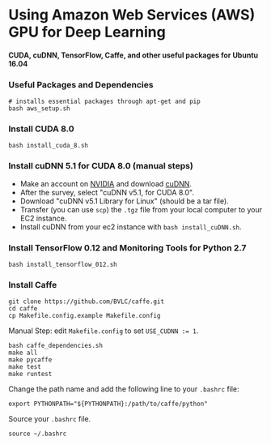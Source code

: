# Using Amazon Web Services (AWS) GPU for Deep Learning
#### CUDA, cuDNN, TensorFlow, Caffe, and other useful packages for Ubuntu 16.04

### Useful Packages and Dependencies
```
# installs essential packages through apt-get and pip
bash aws_setup.sh
```

### Install CUDA 8.0
```
bash install_cuda_8.sh
```
### Install cuDNN 5.1 for CUDA 8.0 (manual steps)

* Make an account on [NVIDIA](https://developer.nvidia.com) and download [cuDNN](https://developer.nvidia.com/cudnn).
* After the survey, select "cuDNN v5.1, for CUDA 8.0".
* Download "cuDNN v5.1 Library for Linux" (should be a tar file).
* Transfer (you can use `scp`) the `.tgz` file from your local computer to your EC2 instance.
* Install cuDNN from your ec2 instance with `bash install_cuDNN.sh`.

### Install TensorFlow 0.12 and Monitoring Tools for Python 2.7
```
bash install_tensorflow_012.sh
```

### Install Caffe
```
git clone https://github.com/BVLC/caffe.git
cd caffe
cp Makefile.config.example Makefile.config
```

Manual Step: edit `Makefile.config` to set `USE_CUDNN := 1`.
```
bash caffe_dependencies.sh
make all
make pycaffe
make test
make runtest
```
Change the path name and add the following line to your `.bashrc` file:
```
export PYTHONPATH="${PYTHONPATH}:/path/to/caffe/python"
```
Source your `.bashrc` file.
```
source ~/.bashrc
```
